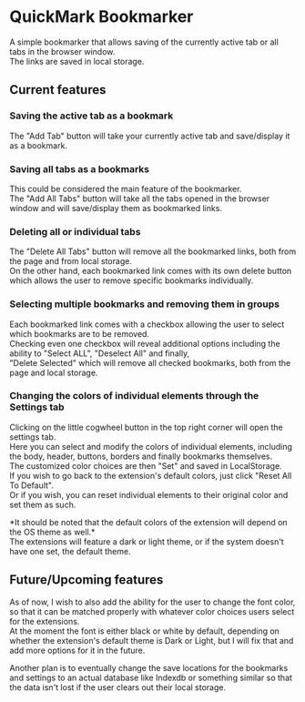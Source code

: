 # QuickMark Bookmarker

<p>A simple bookmarker that allows saving of the currently active tab or all tabs in the browser window.<br>
The links are saved in local storage.</p>

## Current features

### Saving the active tab as a bookmark

<p>The "Add Tab" button will take your currently active tab and save/display it as a bookmark.</p>

### Saving all tabs as a bookmarks

<p>This could be considered the main feature of the bookmarker.<br>
The "Add All Tabs" button will take all the tabs opened in the browser window and will save/display them as bookmarked links.</p> 

### Deleting all or individual tabs

<p>The "Delete All Tabs" button will remove all the bookmarked links, both from the page and from local storage.<br>
On the other hand, each bookmarked link comes with its own delete button which allows the user to remove specific bookmarks individually.</p>

### Selecting multiple bookmarks and removing them in groups

<p>Each bookmarked link comes with a checkbox allowing the user to select which bookmarks are to be removed.<br>
Checking even one checkbox will reveal additional options including the ability to "Select ALL", "Deselect All" and finally,<br> "Delete Selected" which will remove all checked bookmarks, both from the page and local storage.</p>

### Changing the colors of individual elements through the Settings tab

<p>Clicking on the little cogwheel button in the top right corner will open the settings tab.<br>
Here you can select and modify the colors of individual elements, including the body, header, buttons, borders and finally bookmarks themselves.<br>
The customized color choices are then "Set" and saved in LocalStorage.<br>
If you wish to go back to the extension's default colors, just click "Reset All To Default".<br>
Or if you wish, you can reset individual elements to their original color and set them as such.</p>

<p>*It should be noted that the default colors of the extension will depend on the OS theme as well.*<br>
The extensions will feature a dark or light theme, or if the system doesn't have one set, the default theme.</p>

## Future/Upcoming features

<p>As of now, I wish to also add the ability for the user to change the font color, so that it can be matched properly with whatever color choices users select for the extensions.<br>
At the moment the font is either black or white by default, depending on whether the extension's default theme is Dark or Light, but I will fix that and add more options for it in the future.</p>

<p>Another plan is to eventually change the save locations for the bookmarks and settings to an actual database like Indexdb or something similar so that the data isn't lost if the user clears out their local storage.</p>
